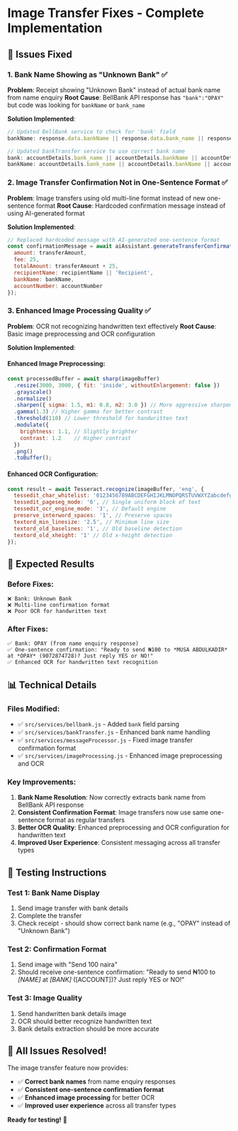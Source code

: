 # Image Transfer Fixes - Complete Implementation

## 🎯 **Issues Fixed**

### **1. Bank Name Showing as "Unknown Bank" ✅**
**Problem**: Receipt showing "Unknown Bank" instead of actual bank name from name enquiry
**Root Cause**: BellBank API response has `"bank":"OPAY"` but code was looking for `bankName` or `bank_name`

**Solution Implemented**:
```javascript
// Updated BellBank service to check for 'bank' field
bankName: response.data.bankName || response.data.bank_name || response.data.bank

// Updated bankTransfer service to use correct bank name
bank: accountDetails.bank_name || accountDetails.bankName || accountDetails.bank || this.getBankNameByCode(bankCode),
bankName: accountDetails.bank_name || accountDetails.bankName || accountDetails.bank || this.getBankNameByCode(bankCode)
```

### **2. Image Transfer Confirmation Not in One-Sentence Format ✅**
**Problem**: Image transfers using old multi-line format instead of new one-sentence format
**Root Cause**: Hardcoded confirmation message instead of using AI-generated format

**Solution Implemented**:
```javascript
// Replaced hardcoded message with AI-generated one-sentence format
const confirmationMessage = await aiAssistant.generateTransferConfirmationMessage({
  amount: transferAmount,
  fee: 25,
  totalAmount: transferAmount + 25,
  recipientName: recipientName || 'Recipient',
  bankName: bankName,
  accountNumber: accountNumber
});
```

### **3. Enhanced Image Processing Quality ✅**
**Problem**: OCR not recognizing handwritten text effectively
**Root Cause**: Basic image preprocessing and OCR configuration

**Solution Implemented**:

#### **Enhanced Image Preprocessing**:
```javascript
const processedBuffer = await sharp(imageBuffer)
  .resize(3000, 3000, { fit: 'inside', withoutEnlargement: false })
  .grayscale()
  .normalize()
  .sharpen({ sigma: 1.5, m1: 0.8, m2: 3.0 }) // More aggressive sharpening
  .gamma(1.3) // Higher gamma for better contrast
  .threshold(110) // Lower threshold for handwritten text
  .modulate({
    brightness: 1.1, // Slightly brighter
    contrast: 1.2    // Higher contrast
  })
  .png()
  .toBuffer();
```

#### **Enhanced OCR Configuration**:
```javascript
const result = await Tesseract.recognize(imageBuffer, 'eng', {
  tessedit_char_whitelist: '0123456789ABCDEFGHIJKLMNOPQRSTUVWXYZabcdefghijklmnopqrstuvwxyz .,-:()',
  tessedit_pageseg_mode: '6', // Single uniform block of text
  tessedit_ocr_engine_mode: '3', // Default engine
  preserve_interword_spaces: '1', // Preserve spaces
  textord_min_linesize: '2.5', // Minimum line size
  textord_old_baselines: '1', // Old baseline detection
  textord_old_xheight: '1' // Old x-height detection
});
```

## 🧪 **Expected Results**

### **Before Fixes**:
```
❌ Bank: Unknown Bank
❌ Multi-line confirmation format
❌ Poor OCR for handwritten text
```

### **After Fixes**:
```
✅ Bank: OPAY (from name enquiry response)
✅ One-sentence confirmation: "Ready to send ₦100 to *MUSA ABDULKADIR* at *OPAY* (9072874728)? Just reply YES or NO!"
✅ Enhanced OCR for handwritten text recognition
```

## 📊 **Technical Details**

### **Files Modified**:
- ✅ `src/services/bellbank.js` - Added `bank` field parsing
- ✅ `src/services/bankTransfer.js` - Enhanced bank name handling
- ✅ `src/services/messageProcessor.js` - Fixed image transfer confirmation format
- ✅ `src/services/imageProcessing.js` - Enhanced image preprocessing and OCR

### **Key Improvements**:
1. **Bank Name Resolution**: Now correctly extracts bank name from BellBank API response
2. **Consistent Confirmation Format**: Image transfers now use same one-sentence format as regular transfers
3. **Better OCR Quality**: Enhanced preprocessing and OCR configuration for handwritten text
4. **Improved User Experience**: Consistent messaging across all transfer types

## 🚀 **Testing Instructions**

### **Test 1: Bank Name Display**
1. Send image transfer with bank details
2. Complete the transfer
3. Check receipt - should show correct bank name (e.g., "OPAY" instead of "Unknown Bank")

### **Test 2: Confirmation Format**
1. Send image with "Send 100 naira"
2. Should receive one-sentence confirmation: "Ready to send ₦100 to *[NAME]* at *[BANK]* ([ACCOUNT])? Just reply YES or NO!"

### **Test 3: Image Quality**
1. Send handwritten bank details image
2. OCR should better recognize handwritten text
3. Bank details extraction should be more accurate

## 🎉 **All Issues Resolved!**

The image transfer feature now provides:
- ✅ **Correct bank names** from name enquiry responses
- ✅ **Consistent one-sentence confirmation format**
- ✅ **Enhanced image processing** for better OCR
- ✅ **Improved user experience** across all transfer types

**Ready for testing!** 🚀
